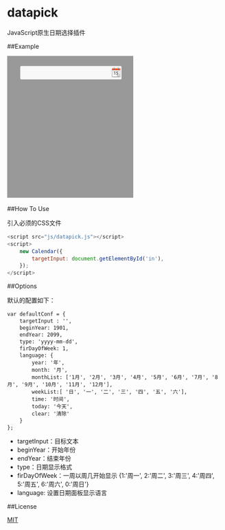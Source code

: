 # datapick
JavaScript原生日期选择插件

##Example

![Example](img/example.gif)

##How To Use

引入必须的CSS文件

```javascript
<script src="js/datapick.js"></script>
<script>
    new Calendar({
        targetInput: document.getElementById('in'),
    });
</script>
```

##Options

默认的配置如下：

```
var defaultConf = {
    targetInput : '',
    beginYear: 1901,
    endYear: 2099,
    type: 'yyyy-mm-dd',
    firDayOfWeek: 1,
    language: {
        year: '年',
        month: '月',
        monthList: ['1月', '2月', '3月', '4月', '5月', '6月', '7月', '8月', '9月', '10月', '11月', '12月'],
        weekList:[ '日', '一', '二', '三', '四', '五', '六'],
        time: '时间',
        today: '今天',
        clear: '清除'
    }
};
```

* targetInput：目标文本
* beginYear：开始年份
* endYear：结束年份
* type：日期显示格式
* firDayOfWeek：一周以周几开始显示 {1:'周一', 2:'周二', 3:'周三', 4:'周四', 5:'周五', 6:'周六', 0:'周日'}
* language: 设置日期面板显示语言

##License

[MIT](LICENSE)

